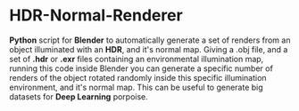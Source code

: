 # HDR-Normal-Renderer
**Python** script for **Blender** to automatically generate a set of renders from an object illuminated with an **HDR**, and it's normal map.
Giving a .obj file, and a set of **.hdr** or **.exr** files containing an environmental illumination map, running this code inside Blender you can generate a specific number of renders of the object rotated randomly inside this specific illumination environment, and it's normal map.
This can be useful to generate big datasets for **Deep Learning** porpoise.
